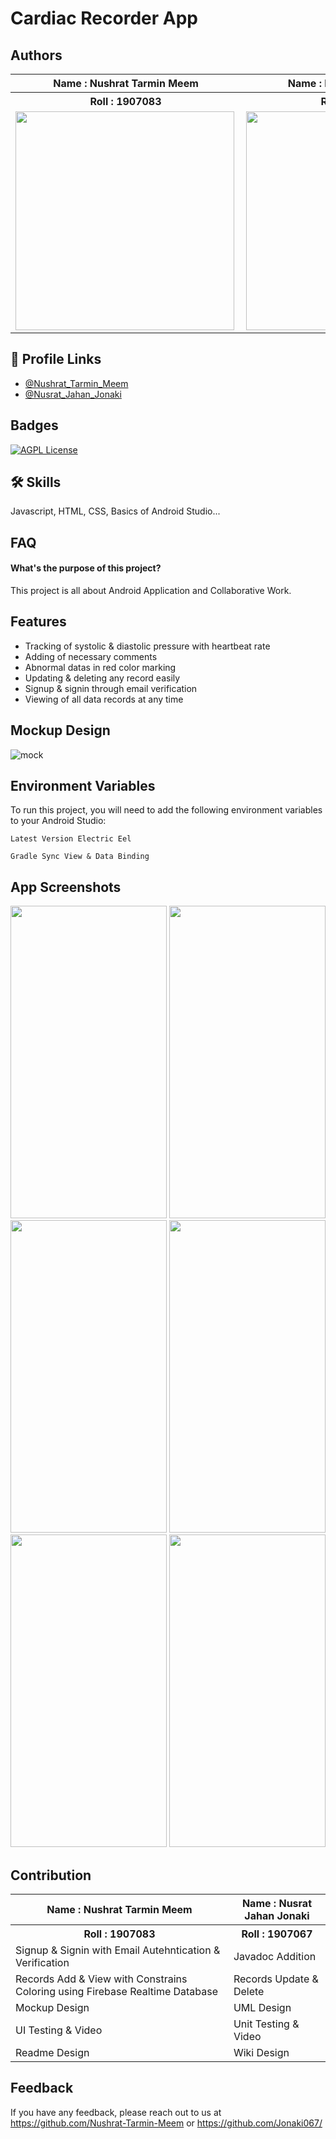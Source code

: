 # Cardiac Recorder App

## Authors
<table>
  <tr><th>Name : Nushrat Tarmin Meem</th><th>Name : Nusrat Jahan Jonaki</th></tr>
  <tr><th>Roll : 1907083</th><th>Roll : 1907067</th></tr>
  <tr><td><img align="left" alt=""  height="350" src="https://github.com/Nushrat-Tarmin-Meem/CardiacRecorderSE/assets/127888834/df899e22-136d-4067-8d43-c9bd738019bd"></td>
  <td><img align="left" alt="" height="350" src="https://github.com/Nushrat-Tarmin-Meem/CardiacRecorderSE/assets/127888834/dc27a61b-d8e8-43d5-9e19-ab16397e945b"></td></tr>
</table>

## 🔗 Profile Links
- [@Nushrat_Tarmin_Meem](https://github.com/Nushrat-Tarmin-Meem)
- [@Nusrat_Jahan_Jonaki](https://github.com/Jonaki067/)

## Badges

[![AGPL License](https://img.shields.io/badge/license-AGPL-blue.svg)](http://www.gnu.org/licenses/agpl-3.0)

## 🛠 Skills
Javascript, HTML, CSS, Basics of Android Studio...

## FAQ

#### What's the purpose of this project?

This project is all about Android Application and Collaborative Work.

## Features

- Tracking of systolic & diastolic pressure with heartbeat rate
- Adding of necessary comments
- Abnormal datas in red color marking
- Updating & deleting any record easily
- Signup & signin through email verification
- Viewing of all data records at any time


## Mockup Design
![mock](https://github.com/Nushrat-Tarmin-Meem/CardiacRecorderSE/assets/127888834/3c5077ca-07ed-4092-aa22-4f73ca99cab3)


## Environment Variables

To run this project, you will need to add the following environment variables to your Android Studio:

`Latest Version Electric Eel`

`Gradle Sync View & Data Binding`

## App Screenshots
<img alt="" width="250" height="500" src="https://github.com/Nushrat-Tarmin-Meem/CardiacRecorderSE/assets/127888834/12be9e4f-4bd3-4d94-b9d7-b64c749f970d">
<img alt="" width="250" height="500" src="https://github.com/Nushrat-Tarmin-Meem/CardiacRecorderSE/assets/127888834/cc3b560a-9413-4a1c-9608-371534c8f49f">
<img alt="" width="250" height="500" src="https://github.com/Nushrat-Tarmin-Meem/CardiacRecorderSE/assets/127888834/13259e2c-ec64-4ee9-ad88-8abd3c4e7d43">
<img alt="" width="250" height="500" src="https://github.com/Nushrat-Tarmin-Meem/CardiacRecorderSE/assets/127888834/4f296b47-ee7a-4461-be81-3db4f3ab540c">
<img alt="" width="250" height="500" src="https://github.com/Nushrat-Tarmin-Meem/CardiacRecorderSE/assets/127888834/6bee9f2a-3ad5-4c6f-931f-39cdced58c34">
<img alt="" width="250" height="500" src="https://github.com/Nushrat-Tarmin-Meem/CardiacRecorderSE/assets/127888834/9e904500-3d06-4522-b9e5-a51cd180419a">


## Contribution
<table>
  <tr><th>Name : Nushrat Tarmin Meem</th><th>Name : Nusrat Jahan Jonaki</th></tr>
  <tr><th>Roll : 1907083</th><th>Roll : 1907067</th></tr>
  <tr><td>Signup & Signin with Email Autehntication & Verification</td><td>Javadoc Addition</td></tr>
  <tr><td>Records Add & View with Constrains Coloring using Firebase Realtime Database</td><td>Records Update & Delete</td></tr>
  <tr><td>Mockup Design</td><td>UML Design</td></tr>
  <tr><td>UI Testing & Video</td><td>Unit Testing & Video</td></tr>
  <tr><td>Readme Design</td><td>Wiki Design</td></tr>
  </table>


## Feedback

If you have any feedback, please reach out to us at https://github.com/Nushrat-Tarmin-Meem or https://github.com/Jonaki067/
